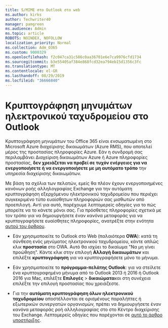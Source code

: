 ```yaml
---
title: S/MIME στο Outlook στο web
ms.author: kirks
author: Techwriter40
manager: pamgreen
ms.audience: Admin
ms.topic: article
ROBOTS: NOINDEX, NOFOLLOW
localization_priority: Normal
ms.collection: Adm_O365
ms.custom: 9000329
ms.openlocfilehash: f2c047ca31c586c0aa36701e6e7ca9976cfd1734
ms.sourcegitcommit: b3e55405af384e868fcd32ea794eb15d1356c3fc
ms.translationtype: MT
ms.contentlocale: el-GR
ms.lasthandoff: 08/29/2019
ms.locfileid: "36666840"
---
```

# <a name="encrypt-email-messages-in-outlook"></a>Κρυπτογράφηση μηνυμάτων ηλεκτρονικού ταχυδρομείου στο Outlook

Κρυπτογράφηση μηνυμάτων του Office 365 είναι ενσωματωμένη στο Microsoft Azure διαχείρισης δικαιωμάτων (Azure RMS), που αποτελεί μέρος της προστασίας πληροφορίες Azure. Εάν η συνδρομή σας περιλαμβάνει Διαχείριση δικαιωμάτων Azure ή Azure πληροφορίες προστασίας, **δεν χρειάζεται να προβεί σε τυχόν ενέργειες για να ενεργοποιήσετε ή να ενεργοποιήσετε με μη αυτόματο τρόπο** την υπηρεσία διαχείρισης δικαιωμάτων.

Με βάση τα σχόλια των πελατών, εμείς θα πλέον έχουν ενεργοποιημένες κανόνων ροής αλληλογραφίας Exchange για την αυτόματη κρυπτογράφηση εξερχόμενου ηλεκτρονικού ταχυδρομείου που περιέχει συγκεκριμένο τύπο ευαίσθητων πληροφοριών σας μισθωτών από προεπιλογή. Αντί για αυτό, παρέχουμε λεπτομερείς οδηγίες για το πώς μπορείτε να το κάνετε μόνοι σας. Για πρόσθετες πληροφορίες σχετικά με τον τρόπο για να δημιουργήσετε έναν κανόνα μεταφοράς για να κρυπτογραφήσετε ευαίσθητες πληροφορίες, ανατρέξτε στην ενότητα [αυτού του άρθρου](https://aka.ms/OmeEtr).

- Εάν χρησιμοποιείτε το Outlook στο Web (παλαιότερα **OWA**): κατά τη σύνθεση ενός μηνύματος ηλεκτρονικού ταχυδρομείου, κάντε απλώς κλικ **προστασία** στο OWA. Αυτό θα ισχύει το δικαίωμα "Να μη γίνει προώθηση". Κάντε κλικ στην επιλογή **Αλλαγή δικαιωμάτων** και επιλέξτε **κρυπτογράφηση** για να κρυπτογραφήσετε μόνο το μήνυμα.

- Εάν χρησιμοποιείτε το **πρόγραμμα-πελάτης Outlook**: για να στείλετε ένα κρυπτογραφημένο μήνυμα από το Outlook 2013 ή 2016 ή Outlook 2016 για Mac, επιλέξτε **Επιλογές** > **δικαιώματα**και στη συνέχεια επιλέξτε την επιλογή προστασίας που χρειάζεστε.

- Για την **αυτόματη κρυπτογράφηση όλων ηλεκτρονικού ταχυδρομείου** αποστέλλονται σε ορισμένους παραλήπτες ή εξωτερικών συνεργατών οργανισμών, πρέπει να δημιουργήσετε έναν κανόνα μεταφοράς ροή αλληλογραφίας στο στο Κέντρο διαχείρισης του Exchange. Λεπτομερείς οδηγίες που παρέχονται σε [αυτό το άρθρο υποστήριξης](https://docs.microsoft.com/office365/securitycompliance/define-mail-flow-rules-to-encrypt-email#create-a-mail-flow-rule-to-encrypt-email-messages-with-the-new-ome-capabilities).

